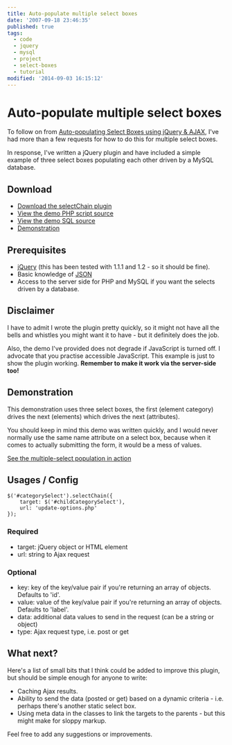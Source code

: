 ```yaml
---
title: Auto-populate multiple select boxes
date: '2007-09-18 23:46:35'
published: true
tags:
  - code
  - jquery
  - mysql
  - project
  - select-boxes
  - tutorial
modified: '2014-09-03 16:15:12'
---
```

# Auto-populate multiple select boxes

To follow on from [Auto-populating Select Boxes using jQuery & AJAX](/2007/01/20/auto-populating-select-boxes-using-jquery-ajax/), I've had more than a few requests for how to do this for multiple select boxes.

In response, I've written a jQuery plugin and have included a simple example of three select boxes populating each other driven by a MySQL database.


<!--more-->

## Download

* [Download the selectChain plugin](/images/select-chain.js)
* [View the demo PHP script source](/downloads/select-chain.php)
* [View the demo SQL source](/images/select-chain.sql)
* [Demonstration](/images/select-chain.php)

## Prerequisites

* [jQuery](http://jquery.com) (this has been tested with 1.1.1 and 1.2 - so it should be fine).
* Basic knowledge of [JSON](http://www.json.org/)
* Access to the server side for PHP and MySQL if you want the selects driven by a database.

## Disclaimer

I have to admit I wrote the plugin pretty quickly, so it might not have all the bells and whistles you might want it to have - but it definitely does the job.

Also, the demo I've provided does not degrade if JavaScript is turned off.  I advocate that you practise accessible JavaScript.  This example is just to show the plugin working.  **Remember to make it work via the server-side too!**

## Demonstration

This demonstration uses three select boxes, the first (element category) drives the next (elements) which drives the next (attributes).

You should keep in mind this demo was written quickly, and I would never normally use the same name attribute on a select box, because when it comes to actually submitting the form, it would be a mess of values.

[See the multiple-select population in action](/images/select-chain.php)

## Usages / Config

<pre><code>$('#categorySelect').selectChain({
    target: $('#childCategorySelect'),
    url: 'update-options.php'
});</code></pre>

### Required

* target: jQuery object or HTML element
* url: string to Ajax request

### Optional

* key: key of the key/value pair if you're returning an array of objects.  Defaults to 'id'.
* value: value of the key/value pair if you're returning an array of objects.  Defaults to 'label'.
* data: additional data values to send in the request (can be a string or object)
* type: Ajax request type, i.e. post or get

## What next?

Here's a list of small bits that I think could be added to improve this plugin, but should be simple enough for anyone to write:

* Caching Ajax results.
* Ability to send the data (posted or get) based on a dynamic criteria - i.e. perhaps there's another static select box.
* Using meta data in the classes to link the targets to the parents - but this might make for sloppy markup.

Feel free to add any suggestions or improvements.
